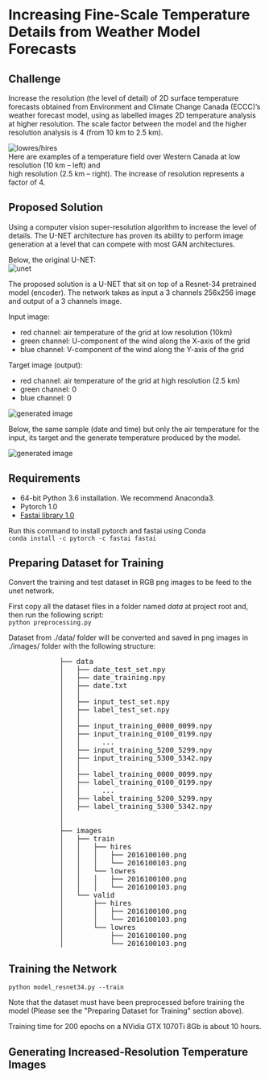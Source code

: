 # Increasing Fine-Scale Temperature Details from Weather Model Forecasts

## Challenge
Increase the resolution (the level of detail) of 2D surface temperature forecasts obtained from Environment and 
Climate Change Canada (ECCC)’s weather forecast model, using as labelled images 2D temperature analysis at higher resolution. 
The scale factor between the model and the higher resolution analysis is 4 (from 10 km to 2.5 km). 

![lowres/hires](https://github.com/menardai/meteo_super_resolution/blob/master/challenge_doc/lowres-hires.jpg)  
 Here are examples of a temperature field over Western Canada at low resolution (10 km – left) and  
 high resolution (2.5 km – right).  The increase of resolution represents a factor of 4. 

## Proposed Solution

Using a computer vision super-resolution algorithm to increase the level of details. 
The U-NET architecture has proven its ability to perform image generation at a level that can compete with most GAN architectures.  

Below, the original U-NET:  
![unet](https://github.com/menardai/meteo_super_resolution/blob/master/challenge_doc/u-net-architecture.png)  

The proposed solution is a U-NET that sit on top of a Resnet-34 pretrained model (encoder).
The network takes as input a 3 channels 256x256 image and output of a 3 channels image.  

Input image:  
 - red channel: air temperature of the grid at low resolution (10km)
 - green channel: U-component of the wind along the X-axis of the grid
 - blue channel: V-component of the wind along the Y-axis of the grid
 
Target image (output):  
 - red channel: air temperature of the grid at high resolution (2.5 km)
 - green channel: 0
 - blue channel: 0

![generated image](https://github.com/menardai/meteo_super_resolution/blob/master/challenge_doc/input-rgb.png)  

Below, the same sample (date and time) but only the air temperature for the input, its target and the generate temperature produced by the model.  

![generated image](https://github.com/menardai/meteo_super_resolution/blob/master/challenge_doc/input-generated-target.png)  

## Requirements
 - 64-bit Python 3.6 installation. We recommend Anaconda3.
 - Pytorch 1.0
 - [Fastai library 1.0](https://github.com/fastai/fastai)

Run this command to install pytorch and fastai using Conda  
```conda install -c pytorch -c fastai fastai```  

## Preparing Dataset for Training
Convert the training and test dataset in RGB png images to be feed to the unet network.

First copy all the dataset files in a folder named *data* at project root and, then run the following script:  
```python preprocessing.py```  

Dataset from ./data/ folder will be converted and saved in png images in ./images/ folder with the following structure:  
<pre>
            ├── data  
            │   ├── date_test_set.npy  
            │   ├── date_training.npy  
            │   ├── date.txt  
            │   │  
            │   ├── input_test_set.npy  
            │   ├── label_test_set.npy  
            │   │   
            │   ├── input_training_0000_0099.npy  
            │   ├── input_training_0100_0199.npy  
            │   │     ...  
            │   ├── input_training_5200_5299.npy  
            │   ├── input_training_5300_5342.npy  
            │   │   
            │   ├── label_training_0000_0099.npy  
            │   ├── label_training_0100_0199.npy  
            │   │     ...  
            │   ├── label_training_5200_5299.npy  
            │   ├── label_training_5300_5342.npy  
            │  
            │  
            ├── images  
            │   ├── train  
            │   │   ├── hires  
            │   │   │   ├── 2016100100.png  
            │   │   │   └── 2016100103.png  
            │   │   └── lowres  
            │   │   │   ├── 2016100100.png  
            │   │   │   └── 2016100103.png  
            │   └── valid  
            │       ├── hires  
            │       │   ├── 2016100100.png  
            │       │   └── 2016100103.png  
            │       └── lowres  
            │           ├── 2016100100.png  
            │           └── 2016100103.png  
</pre>

## Training the Network
```python model_resnet34.py --train```  

Note that the dataset must have been preprocessed before training the model (Please see the "Preparing Dataset for Training" section above).  

Training time for 200 epochs on a NVidia GTX 1070Ti 8Gb is about 10 hours.  


## Generating Increased-Resolution Temperature Images



